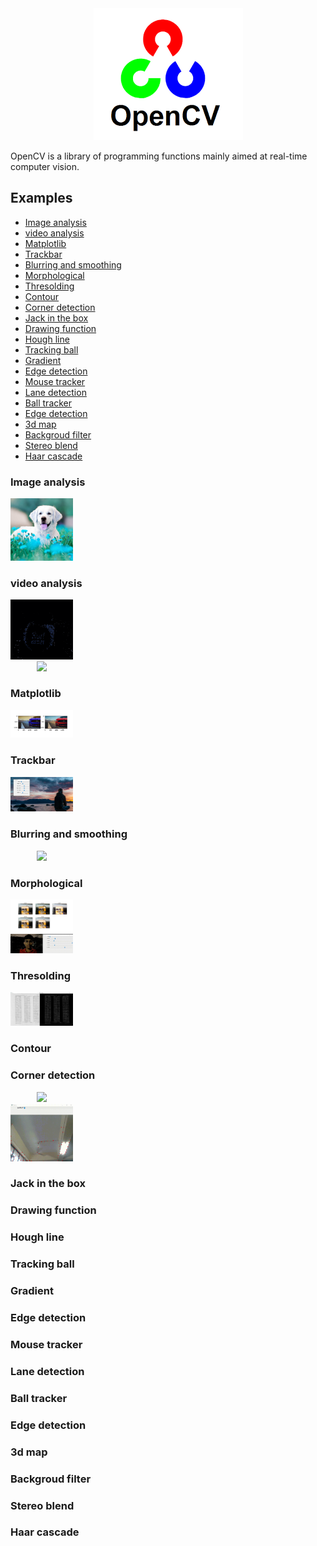 <div align="center">
    <img src="assets/opencv.png">
</div>

OpenCV is a library of programming functions mainly aimed at real-time computer vision.

## Examples

  - [Image analysis](#image-analysis)
  - [video analysis](#video-analysis)
  - [Matplotlib](#matplotlib)
  - [Trackbar](#trackbar)
  - [Blurring and smoothing](#blurring-and-smoothing)
  - [Morphological](#morphological)
  - [Thresolding](#thresolding)
  - [Contour](#contour)
  - [Corner detection](#corner-detection)
  - [Jack in the box](#jack-in-the-box)
  - [Drawing function](#drawing-function)
  - [Hough line](#hough-line)
  - [Tracking ball](#tracking-ball)
  - [Gradient](#gradient)
  - [Edge detection](#edge-detection)
  - [Mouse tracker](#mouse-tracker)
  - [Lane detection](#lane-detection)
  - [Ball tracker](#ball-tracker)
  - [Edge detection](#edge-detection-1)
  - [3d map](#3d-map)
  - [Backgroud filter](#backgroud-filter)
  - [Stereo blend](#stereo-blend)
  - [Haar cascade](#haar-cascade)

### Image analysis

<div align="center" style='width:100px;'>
    <img src='assets/rgb.jpg'>
</div>

### video analysis

<div align="center" style='width:100px;'>
    <img src='assets/video_analysis.gif'>
</div>  
<div align="center" style='width:100px;'>
    <img src='assets/video_analysis2.gif'>
</div>

### Matplotlib

<div align="center" style='width:100px;'>
    <img src='assets/matplotlib.JPG'>
</div>

### Trackbar

<div align="center" style='width:100px;'>
    <img src='assets/trackbar.JPG'>
</div>

### Blurring and smoothing

<div align="center" style='width:100px;'>
    <img src='assets/blurring.gif'>
</div>

### Morphological

<div align="center" style='width:100px;'>
    <img src='assets/morpho.png'>
</div>

<div align="center" style='width:100px;'>
    <img src='assets/img_analysis.gif'>
</div>

### Thresolding

<div align="center" style='width:100px;'>
    <img src='assets/thresold.JPG'>
</div>

### Contour

### Corner detection

<div align="center" style='width:100px;'>
    <img src='assets/Corner.gif'>
</div>

<div align="center" style='width:100px;'>
    <img src='assets/Corner2.gif'>
</div>

### Jack in the box

### Drawing function

### Hough line

### Tracking ball

### Gradient

### Edge detection

### Mouse tracker

### Lane detection

### Ball tracker

### Edge detection

### 3d map

### Backgroud filter

### Stereo blend

### Haar cascade
